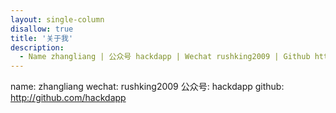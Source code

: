 ```yaml
---
layout: single-column
disallow: true
title: '关于我'
description:
  - Name zhangliang | 公众号 hackdapp | Wechat rushking2009 | Github http://github.com/hackdapp | HackDApp愿与你分享！
---
```


name:      zhangliang
wechat:    rushking2009
公众号:     hackdapp
github:    http://github.com/hackdapp
